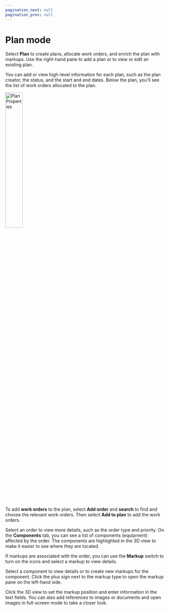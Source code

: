 ```yaml
---
pagination_next: null
pagination_prev: null
---
```


# Plan mode

Select **Plan** to create plans, allocate work orders, and enrich the plan with markups. Use the right-hand pane to add a plan or to view or edit an existing plan.

You can add or view high-level information for each plan, such as the plan creator, the status, and the start and end dates. Below the plan, you'll see the list of work orders allocated to the plan.

<!-- <img className="screenshot media-right" src="/images/remote/plan_properties.png" alt=" " width="33%"/> -->
<img className="screenshot media-right" src="https://apps-cdn.cogniteapp.com/@cognite/docs-portal-images/1.0.0/images/remote/plan_properties.png" width="33%" alt="Plan Properties"/>


To add **work orders** to the plan, select **Add order** and **search** to find and choose the relevant work orders. Then select **Add to plan** to add the work orders.

Select an order to view more details, such as the order type and priority. On the **Components** tab, you can see a list of components (equipment) affected by the order. The components are highlighted in the 3D view to make it easier to see where they are located.

If markups are associated with the order, you can use the **Markup** switch to turn on the icons and select a markup to view details.

Select a component to view details or to create new markups for the component. Click the plus sign next to the markup type to open the markup pane on the left-hand side.

Click the 3D view to set the markup position and enter information in the text fields. You can also add references to images or documents and open images in full-screen mode to take a closer look.

<!-- You can also display data from **visual inspection checklists from SAP** (preview feature). For example, an engineer can use the SAP Asset Manager mobile application for visual inspections and fill in and store checklist data in SAP. The SAP data is synchronized with CDF, enabling Cognite Remote to display the data.

In Plan mode, select an order and a component in the order. Each component can have several checklists. Use the checklist dropdown to select a checklist and display the questions and answers from the checklist below the 3D view. -->
